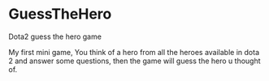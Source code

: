 # GuessTheHero
Dota2 guess the hero game


My first mini game, You think of a hero from all the heroes available in dota 2 and answer some questions,
then the game will guess the hero u thought of.

